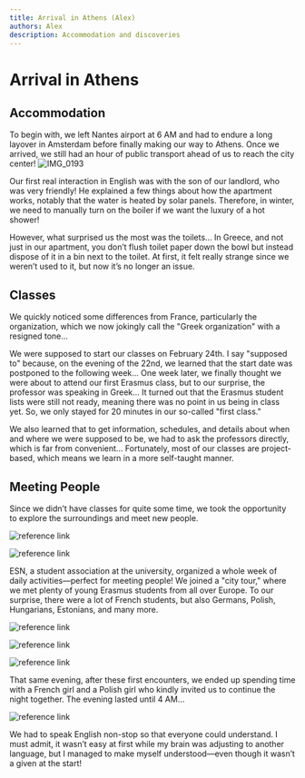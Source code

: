```yaml
---
title: Arrival in Athens (Alex)
authors: Alex
description: Accommodation and discoveries
---
```

# Arrival in Athens

## Accommodation

To begin with, we left Nantes airport at 6 AM and had to endure a long layover in Amsterdam before finally making our way to Athens. Once we arrived, we still had an hour of public transport ahead of us to reach the city center! 
![IMG_0193](https://hackmd.io/_uploads/HycKf6K2yx.jpg)

Our first real interaction in English was with the son of our landlord, who was very friendly! He explained a few things about how the apartment works, notably that the water is heated by solar panels. Therefore, in winter, we need to manually turn on the boiler if we want the luxury of a hot shower! 

However, what surprised us the most was the toilets... In Greece, and not just in our apartment, you don’t flush toilet paper down the bowl but instead dispose of it in a bin next to the toilet. At first, it felt really strange since we weren’t used to it, but now it’s no longer an issue. 

## Classes

We quickly noticed some differences from France, particularly the organization, which we now jokingly call the "Greek organization" with a resigned tone... 

We were supposed to start our classes on February 24th. I say "supposed to" because, on the evening of the 22nd, we learned that the start date was postponed to the following week... One week later, we finally thought we were about to attend our first Erasmus class, but to our surprise, the professor was speaking in Greek... It turned out that the Erasmus student lists were still not ready, meaning there was no point in us being in class yet. So, we only stayed for 20 minutes in our so-called "first class."

We also learned that to get information, schedules, and details about when and where we were supposed to be, we had to ask the professors directly, which is far from convenient... Fortunately, most of our classes are project-based, which means we learn in a more self-taught manner. 

## Meeting People

Since we didn’t have classes for quite some time, we took the opportunity to explore the surroundings and meet new people. 

![reference link](https://cdn.discordapp.com/attachments/1352320596658225297/1352324135837241354/IMG_0202_resultat.jpg?ex=67dd997e&is=67dc47fe&hm=e1ffc314b3b71fc5a11b348bcaa678ca3526b908de1022b73826885a1a73ca83&)

![reference link](https://cdn.discordapp.com/attachments/1352320596658225297/1352324136482902118/IMG_0210_resultat.jpg?ex=67dd997f&is=67dc47ff&hm=2e5c2152f4213d856874e96287d448ed0a19faff4f0e35412f03f0815d0f912d&)

ESN, a student association at the university, organized a whole week of daily activities—perfect for meeting people! We joined a "city tour," where we met plenty of young Erasmus students from all over Europe. To our surprise, there were a lot of French students, but also Germans, Polish, Hungarians, Estonians, and many more. 

![reference link](https://cdn.discordapp.com/attachments/1352320596658225297/1352324137409839285/IMG_0220_resultat.jpg?ex=67dd997f&is=67dc47ff&hm=f466ba8c9f90d15a604ec32a0e6757e01a8c4537e299439e119d1896cf488575&)

![reference link](https://cdn.discordapp.com/attachments/1352320596658225297/1352324138106093629/IMG_0223_resultat.jpg?ex=67dd997f&is=67dc47ff&hm=624ba6cf1393c005197eda8a7553b3f6db16a484e1a260eb5384b0762dd69359&)

![reference link](https://cdn.discordapp.com/attachments/1352320596658225297/1352324138890432522/IMG_0224_resultat.jpg?ex=67dd997f&is=67dc47ff&hm=abd84fb6c7bdb12d1f3a0b9aed875f44ea07657ace8ad8a1ff63a958621925a2&)



That same evening, after these first encounters, we ended up spending time with a French girl and a Polish girl who kindly invited us to continue the night together. The evening lasted until 4 AM… 

![reference link](https://cdn.discordapp.com/attachments/1352320596658225297/1352324140182274120/IMG_0244_resultat.jpg?ex=67dd997f&is=67dc47ff&hm=e81b748a321b8cc1e107d9465f65bed6263f4c4ccaaf0c1e526e79ab20d2c00b&)

We had to speak English non-stop so that everyone could understand. I must admit, it wasn’t easy at first while my brain was adjusting to another language, but I managed to make myself understood—even though it wasn’t a given at the start!
